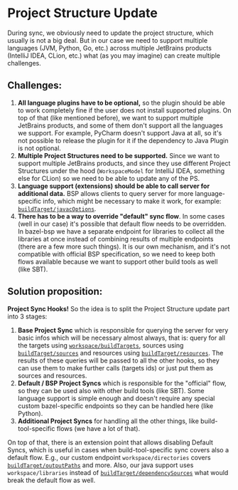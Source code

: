 # Project Structure Update

During sync, we obviously need to update the project structure, which usually is not a big deal. But in our case we need
to support multiple languages (JVM, Python, Go, etc.) across multiple JetBrains products (IntelliJ IDEA, CLion, etc.)
what (as you may imagine) can create multiple challenges.

## Challenges:

1. **All language plugins have to be optional,** so the plugin should be able to work completely fine if
   the user does not install supported plugins. On top of that (like mentioned before), we want to support multiple
   JetBrains products, and some of them don't support all the languages we support.
   For example, PyCharm doesn't support Java at all, so it's not possible to release the plugin for it if the
   dependency to Java Plugin is not optional.
2. **Multiple Project Structures need to be supported.** Since we want to support multiple JetBrains products, and since
   they use different Project Structures under the hood (`WorkspaceModel` for IntelliJ IDEA, something else for CLion)
   so we need to be able to update any of the PS.
3. **Language support (extensions) should be able to call server for additional data.** BSP allows clients to query
   server for more language-specific info, which might be necessary to make it work, for example:
   [`buildTarget/javacOptions`](https://build-server-protocol.github.io/docs/extensions/java#buildtargetjavacoptions-request).
4. **There has to be a way to override "default" sync flow**. In some cases (well in our case) it's possible that
   default flow needs to be overridden. In bazel-bsp we have a separate endpoint for libraries to collect
   all the libraries at once instead of combining results of multiple endpoints (there are a few more such things).
   It is our own mechanism, and it's not compatible with official BSP specification, so we need to keep both flows
   available because we want to support other build tools as well (like SBT).

## Solution proposition:

**Project Sync Hooks!** So the idea is to split the Project Structure update part into 3 stages:

1. **Base Project Sync** which is responsible for querying the server for very basic infos which will be necessary
   almost always, that is: query for all the targets using [`workspace/buildTargets`](https://build-server-protocol.github.io/docs/specification#workspacebuildtargets-request),
   sources using [`buildTarget/sources`](https://build-server-protocol.github.io/docs/specification#buildtargetsources-request)
   and resources using [`buildTarget/resources`](https://build-server-protocol.github.io/docs/specification#buildtargetresources-request).
   The results of these queries will be passed to all the other hooks, so they can use them to make further calls
   (targets ids) or just put them as sources and resources.
2. **Default / BSP Project Syncs** which is responsible for the "official" flow, so they can be used also with 
   other build tools (like SBT). Some language support is simple enough and doesn't require any special custom 
   bazel-specific endpoints so they can be handled here (like Python).
3. **Additional Project Syncs** for handling all the other things, like build-tool-specific flows (we have a lot of that).

On top of that, there is an extension point that allows disabling Default Syncs, which is useful in cases when
build-tool-specific sync covers also a default flow. E.g., our custom endpoint `workspace/directories` covers 
[`buildTarget/outputPaths`](https://build-server-protocol.github.io/docs/specification#buildtargetoutputpaths-request) 
and more. Also, our java support uses `workspace/libraries` instead of [`buildTarget/dependencySources`](https://build-server-protocol.github.io/docs/specification#buildtargetdependencysources-request)
what would break the default flow as well.
